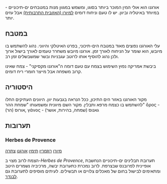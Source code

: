 אורגנו הוא אולי המין המוכר ביותר בסוגו, ומשמש במגוון מנות במטבחים ים-תיכוניים - במיוחד באיטליה וביוון. יש לו טעם וניחוח דומים [למיורן (האזובית התרבותית)](marjoram) אבל עזים יותר. 

## במטבח

עלי האורגנו נפוצים מאוד במטבח הים-תיכוני, בפרט האיטלקי והיווני. נהוג להשתמש בו מיובש, הוא שומר על הניחוח לאורך זמן. אורגנו מיובש משחרר טעמים לאורך בישול ארוך ולכן נהוג להוסיף אותו לרוטב עגבניות ובשר שמשבשלים זמן רב. 

ביבשת אמריקה נפוץ השימוש בצמח עם טעם דומה ה"אורגנו מקסיקני" - צמח שאינו קרוב משפחה אבל מייצר חומרי ריח דומים.

## היסטוריה

מקור האורגנו באזור הים התיכון, ככל הנראה בגבעות יוון. היוונים העתיקים החלו להשתמש בו כצמח מרפא ותבלין. מקור השם מיוונית ומשמעותו "שמחת ההר" ὄρος - אורוס (הר), γάνος - גאנוס (שמחה, בהירות, אושר) 

## תערובות

### Herbes de Provence

[מיורן](marjoram "HerbIcon") [רוזמרין](rosemary "HerbIcon") [תימין](thyme "HerbIcon") [אורגנו](oregano "HerbIcon") [צתרה](summer-savory "HerbIcon")

הצמח לרוב מצוי ב-*Herbes de Provence*, תערובת תבלינים ים-תיכוניים הנחשבת אופיינית לפרובנס שבצרפת. לרוב נמכרת כתערובת יבשה, מרכיביה נשמרים היטב ומתאימים לבישול בחום של מאכלים צלויים או תבשילים. לעיתים מוסיפים לתערובת גם [לבנדר](lavender).
